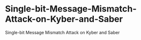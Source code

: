 # Single-bit-Message-Mismatch-Attack-on-Kyber-and-Saber
Single-bit Message Mismatch Attack on Kyber and Saber
